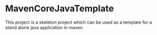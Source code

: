# MavenCoreJavaTemplate
This project is a skeleton project which can be used as a template for a stand alone java application in maven